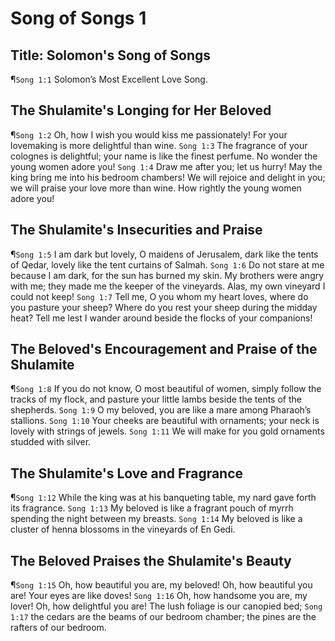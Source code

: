 # Song of Songs 1

## Title: Solomon's Song of Songs
¶`Song 1:1` Solomon’s Most Excellent Love Song.

## The Shulamite's Longing for Her Beloved
¶`Song 1:2` Oh, how I wish you would kiss me passionately! For your lovemaking is more delightful than wine.
`Song 1:3` The fragrance of your colognes is delightful; your name is like the finest perfume. No wonder the young women adore you!
`Song 1:4` Draw me after you; let us hurry! May the king bring me into his bedroom chambers! We will rejoice and delight in you; we will praise your love more than wine. How rightly the young women adore you!

## The Shulamite's Insecurities and Praise
¶`Song 1:5` I am dark but lovely, O maidens of Jerusalem, dark like the tents of Qedar, lovely like the tent curtains of Salmah.
`Song 1:6` Do not stare at me because I am dark, for the sun has burned my skin. My brothers were angry with me; they made me the keeper of the vineyards. Alas, my own vineyard I could not keep!
`Song 1:7` Tell me, O you whom my heart loves, where do you pasture your sheep? Where do you rest your sheep during the midday heat? Tell me lest I wander around beside the flocks of your companions!

## The Beloved's Encouragement and Praise of the Shulamite
¶`Song 1:8` If you do not know, O most beautiful of women, simply follow the tracks of my flock, and pasture your little lambs beside the tents of the shepherds.
`Song 1:9` O my beloved, you are like a mare among Pharaoh’s stallions.
`Song 1:10` Your cheeks are beautiful with ornaments; your neck is lovely with strings of jewels.
`Song 1:11` We will make for you gold ornaments studded with silver.

## The Shulamite's Love and Fragrance
¶`Song 1:12` While the king was at his banqueting table, my nard gave forth its fragrance.
`Song 1:13` My beloved is like a fragrant pouch of myrrh spending the night between my breasts.
`Song 1:14` My beloved is like a cluster of henna blossoms in the vineyards of En Gedi.

## The Beloved Praises the Shulamite's Beauty
¶`Song 1:15` Oh, how beautiful you are, my beloved! Oh, how beautiful you are! Your eyes are like doves!
`Song 1:16` Oh, how handsome you are, my lover! Oh, how delightful you are! The lush foliage is our canopied bed;
`Song 1:17` the cedars are the beams of our bedroom chamber; the pines are the rafters of our bedroom.
